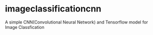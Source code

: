 # imageclassificationcnn
A simple CNN(Convolutional Neural Network) and Tensorflow model for Image Classfication
